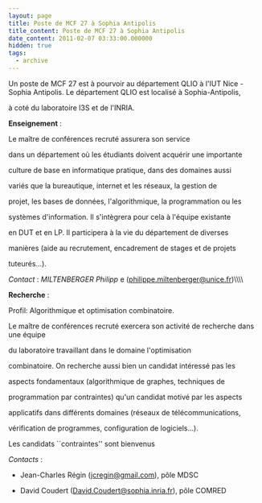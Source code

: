 ```yaml
---
layout: page
title: Poste de MCF 27 à Sophia Antipolis
title_content: Poste de MCF 27 à Sophia Antipolis
date_content: 2011-02-07 03:33:00.000000
hidden: true
tags:
  - archive
---
```



Un poste de MCF 27 est à pourvoir au département QLIO à l'IUT Nice - Sophia
Antipolis. Le département QLIO est localisé à Sophia-Antipolis,



à coté du laboratoire I3S et de l'INRIA.  
  





 **Enseignement** :





Le maître de conférences recruté assurera son service



dans un département où les étudiants doivent acquérir une importante



culture de base en informatique pratique, dans des domaines aussi



variés que la bureautique, internet et les réseaux, la gestion de



projet, les bases de données, l'algorithmique, la programmation ou les



systèmes d'information. Il s'intègrera pour cela à l'équipe existante



en DUT et en LP. Il participera à la vie du département de diverses



manières (aide au recrutement, encadrement de stages et de projets



tuteurés...).



 _Contact_ : _MILTENBERGER Philipp_ e (philippe.miltenberger@unice.fr)\\\\\\\



 **Recherche** :



Profil: Algorithmique et optimisation combinatoire.





Le maître de conférences recruté exercera son activité de recherche dans une
équipe



du laboratoire travaillant dans le domaine l'optimisation



combinatoire. On recherche aussi bien un candidat intéressé pas les



aspects fondamentaux (algorithmique de graphes, techniques de



programmation par contraintes) qu'un candidat motivé par les aspects



applicatifs dans différents domaines (réseaux de télécommunications,



vérification de programmes, configuration de logiciels...).



Les candidats ``contraintes'' sont bienvenus





 _Contacts_ :







  * Jean-Charles Régin (jcregin@gmail.com), pôle MDSC


  * David Coudert (David.Coudert@sophia.inria.fr), pôle COMRED






